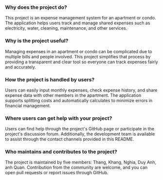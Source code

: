 ### **Why does the project do?**
This project is an expense management system for an apartment or condo. The application helps users track and manage shared expenses such as electricity, water, cleaning, maintenance, and other services.

### **Why is the project useful?**
Managing expenses in an apartment or condo can be complicated due to multiple bills and people involved. This project simplifies that process by providing a transparent and clear tool so everyone can track expenses fairly and accurately.

### **How the project is handled by users?**
Users can easily input monthly expenses, check expense history, and share expense data with other members in the apartment. The application supports splitting costs and automatically calculates to minimize errors in financial management.

### **Where users can get help with your project?**
Users can find help through the project's GitHub page or participate in the project's discussion forum. Additionally, the development team is available to assist through the contact channels provided in this README.

### **Who maintains and contributes to the project?**
The project is maintained by five members: Thang, Khang, Nghia, Duy Anh, anh Quan. Contribution from the community are welcome, and you can open pull requests or report issues through GitHub.
